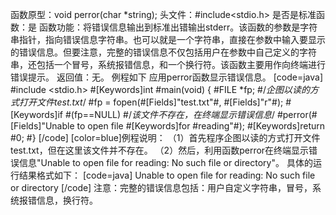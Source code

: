 函数原型：void perror(char *string);
头文件：#include<stdio.h>
是否是标准函数：是
函数功能：将错误信息输出到标准出错输出stderr。该函数的参数是字符串指针，指向错误信息字符串。也可以就是一个字符串，直接在参数中输入要显示的错误信息。但要注意，完整的错误信息不仅包括用户在参数中自己定义的字符串，还包括一个冒号，系统报错信息，和一个换行符。该函数主要用作向终端进行错误提示。
返回值：无。
例程如下 应用perror函数显示错误信息。
[code=java]
#include <stdio.h> 
#[Keywords]int #main(void) 
{ 
   #FILE *fp;
   #/*企图以读的方式打开文件test.txt*/
   #fp = fopen(#[Fields]"test.txt"#, #[Fields]"r"#);
   #[Keywords]if #(fp==NULL)
    #/*该文件不存在，在终端显示错误信息*/
      #perror(#[Fields]"Unable to open file #[Keywords]for #reading"#);
   #[Keywords]return #0; 
#}
[/code]
[color=blue]例程说明：
（1）首先程序企图以读的方式打开文件test.txt，但在这里该文件并不存在。
（2）然后，利用函数perror在终端显示错误信息"Unable to open file for reading: No such file or directory"。
具体的运行结果格式如下：
[code=java]
Unable to open file for reading: No such file or directory
[/code]
注意：完整的错误信息包括：用户自定义字符串，冒号，系统报错信息，换行符。